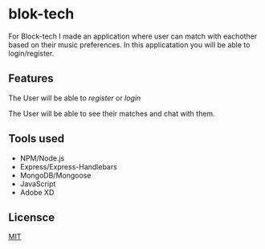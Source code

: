 # blok-tech

For Block-tech I made an application where user can match with eachother based on their music preferences. In this applicatation you will be able to login/register.

## Features

The User will be able to _register_ or _login_

The User will be able to see their matches and chat with them.


## Tools used

* NPM/Node.js
* Express/Express-Handlebars
* MongoDB/Mongoose
* JavaScript
* Adobe XD

## Licensce 

[MIT](https://github.com/Liamvanbart1/blok-tech/blob/main/LICENSE)
